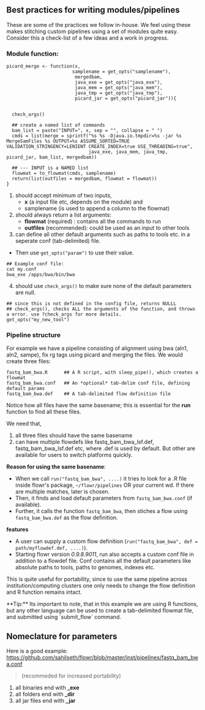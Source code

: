 ## Best practices for writing modules/pipelines

These are some of the practices we follow in-house. We feel using these makes stitching custom pipelines using a set of modules quite easy. Consider this a check-list of a few ideas and a work in progress.

### Module function:

```{r picard_merge, echo=TRUE, comment=""}
picard_merge <- function(x, 
                        samplename = get_opts("samplename"),
                         mergedbam,
                         java_exe = get_opts("java_exe"),
                         java_mem = get_opts("java_mem"),
                         java_tmp = get_opts("java_tmp"),
                         picard_jar = get_opts("picard_jar")){
  

  check_args()  
  
  ## create a named list of commands
  bam_list = paste("INPUT=", x, sep = "", collapse = " ")
  cmds = list(merge = sprintf("%s %s -Djava.io.tmpdir=%s -jar %s MergeSamFiles %s OUTPUT=%s ASSUME_SORTED=TRUE VALIDATION_STRINGENCY=LENIENT CREATE_INDEX=true USE_THREADING=true",
                              java_exe, java_mem, java_tmp, picard_jar, bam_list, mergedbam))
  
  ## --- INPUT is a NAMED list
  flowmat = to_flowmat(cmds, samplename)
  return(list(outfiles = mergedbam, flowmat = flowmat))
}
```

1. should accept minimum of two inputs, 
    - **x** (a input file etc, depends on the module) and
    - samplename (is used to append a column to the flowmat)
2. should always return a list arguments:
    - **flowmat** (required)   : contains all the commands to run
    - **outfiles** (recommended): could be used as an input to other tools
3. can define all other default arguments such as paths to tools etc. in a seperate conf (tab-delimited) file.
  - Then use `get_opts("param")` to use their value.

```
## Example conf file:
cat my.conf
bwa_exe	/apps/bwa/bin/bwa
```

4. should use `check_args()` to make sure none of the default parameters are null. 

```{r}
## since this is not defined in the config file, returns NULLL
## check_args(), checks ALL the arguments of the function, and throws a error. use ?check_args for more details.
get_opts("my_new_tool")
```


### Pipeline structure
For example we have a pipeline consisting of alignment using bwa (aln1, aln2, sampe), fix rg tags using picard and merging the files.
We would create three files: 

```
fastq_bam_bwa.R      ## A R script, with sleep_pipe(), which creates a flowmat
fastq_bam_bwa.conf   ## An *optional* tab-delim conf file, defining default params
fastq_bam_bwa.def    ## A tab-delimited flow definition file
```

Notice how all files have the same basename; this is essential for the **run** function to find all these files.

We need that,
1. all three files should have the same basename
2. can have multiple flowdefs like fastq_bam_bwa_lsf.def, fastq_bam_bwa_lsf.def etc, where <basename>.def is used
 by default. But other are available for users to switch platforms quickly.

**Reason for using the same basename**:
- When we call `run("fastq_bam_bwa", ....)` it tries to look for a .R file inside flowr's package, `~/flowr/pipelines` OR your current wd. 
If there are multiple matches, later is chosen. 
- Then, it finds and load default parameters from `fastq_bam_bwa.conf` (if available). 
- Further, it calls the function `fastq_bam_bwa`, then stiches a flow using `fastq_bam_bwa.def` as the flow definition. 

**features**
- A user can supply a custom flow definition (`run("fastq_bam_bwa", def = path/myflowdef.def, ....)`). 
- Starting flowr version *0.9.8.9011*, run also accepts a custom conf file in addition to a flowdef file. Conf contains all the 
default parameters like absolute paths to tools, paths to genomes, indexes etc.

This is quite useful for portability, since to use the same pipeline across institution/computing clusters one only needs to change the 
flow definition and R function remains intact.

<div class="alert alert-info" role="alert">
**Tip:** 
Its important to note, that in this example we are using R functions, but any other language can be used to create a tab-delimited flowmat file, and submitted using `submit_flow` command.
</div>


## Nomeclature for parameters

Here is a good example: https://github.com/sahilseth/flowr/blob/master/inst/pipelines/fastq_bam_bwa.conf

> (recommeded for increased portability)

1. all binaries end with **_exe**
2. all folders end with **_dir**
3. all jar files end with **_jar**
